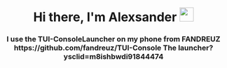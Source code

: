 <h1 align="center">Hi there, I'm <a target="_blank">Alexsander</a> 
<img src="https://github.com/blackcater/blackcater/raw/main/images/Hi.gif" height="32"/></h1>
<h3 align="center">I use the TUI-ConsoleLauncher on my phone from FANDREUZ https://github.com/fandreuz/TUI-Console The launcher?ysclid=m8ishbwdi91844474</h3>
